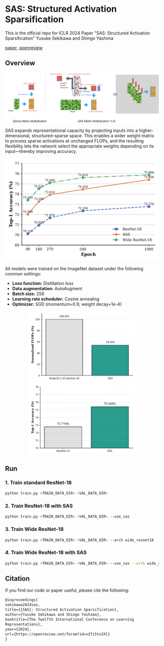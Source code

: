 # SAS: Structured Activation Sparsification
This is the official repo for ICLR 2024 Paper "SAS: Structured Activation Sparsification"
Yusuke Sekikawa and Shingo Yashima

[paper](https://openreview.net/pdf?id=vZfi5to2Xl), [openreview](https://openreview.net/forum?id=vZfi5to2Xl)

## Overview
![sas_alg](./assets/sas.png) 


SAS expands representational capacity by projecting inputs into a higher-dimensional, structured-sparse space. This enables a wider weight matrix to process sparse activations at unchanged FLOPs, and the resulting flexibility lets the network select the appropriate weights depending on its input—thereby improving accuracy.





<p align="center">
  <img src="./assets/line_chart.png" alt="line_chart" width="600px" />
</p>

All models were trained on the ImageNet dataset under the following common settings:

- **Loss function:** Distillation loss  
- **Data augmentation:** AutoAugment  
- **Batch size:** 256  
- **Learning rate scheduler:** Cosine annealing  
- **Optimizer:** SGD (momentum=0.9, weight decay=1e-4)




<p align="center">
  <img src="./assets/flops.png" alt="flops" width="350px" />
  <img src="./assets/acc.png" alt="acc" width="350px" />
</p>



## Run
### 1. Train standard ResNet-18
```bash
python train.py <TRAIN_DATA_DIR> <VAL_DATA_DIR>
```
### 2. Train ResNet-18 with SAS
```bash
python train.py <TRAIN_DATA_DIR> <VAL_DATA_DIR> --use_sas
```
### 3. Train Wide ResNet-18
```bash
python train.py <TRAIN_DATA_DIR> <VAL_DATA_DIR> --arch wide_resnet18
```
### 4. Train Wide ResNet-18 with SAS
```bash
python train.py <TRAIN_DATA_DIR> <VAL_DATA_DIR> --use_sas --arch wide_resnet18
```

## Citation
If you find our code or paper useful, please cite the following:
```
@inproceedings{
sekikawa2024sas,
title={{SAS}: Structured Activation Sparsification},
author={Yusuke Sekikawa and Shingo Yashima},
booktitle={The Twelfth International Conference on Learning Representations},
year={2024},
url={https://openreview.net/forum?id=vZfi5to2Xl}
}
```

